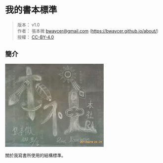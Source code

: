 我的書本標準
=======


> 版本： v1.0<br />
> 作者： 張本微 <bwaycer@gmail.com> (https://bwaycer.github.io/about/)<br />
> 授權： [CC-BY-4.0](https://creativecommons.org/licenses/by/4.0/deed.zh_TW)



## 簡介


![本社](/mmrepo/ra_word.jpg)

關於我寫書所使用的結構標準。

